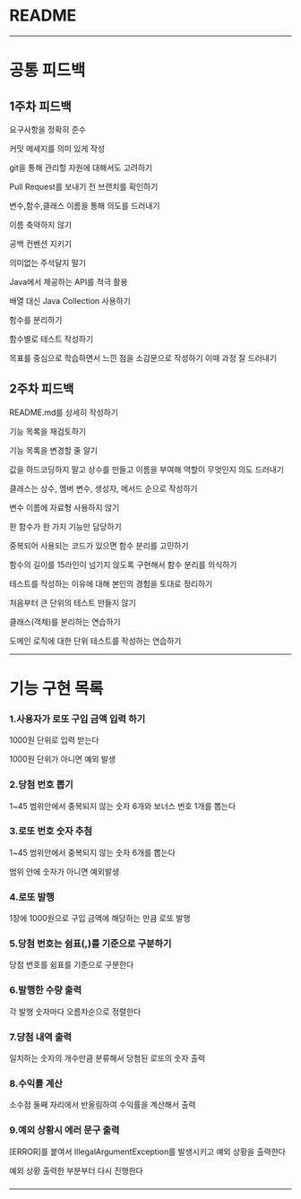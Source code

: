 # README

---

# 공통 피드백

## 1주차 피드백

요구사항을 정확히 준수

커밋 메세지를 의미 있게 작성

git을 통해 관리할 자원에 대해서도 고려하기

Pull Request를 보내기 전 브랜치를 확인하기

변수,함수,클래스 이름을 통해 의도를 드러내기

이름 축약하지 않기

공백 컨벤션 지키기

의미없는 주석달지 말기

Java에서 제공하는 API를 적극 활용

배열 대신 Java Collection 사용하기

함수를 분리하기

함수별로 테스트 작성하기

목표를 중심으로 학습하면서 느낀 점을 소감문으로 작성하기 이때 과정 잘 드러내기

## 2주차 피드백

README.md를 상세히 작성하기

기능 목록을 재검토하기

기능 목록을 변경할 줄 알기

값을 하드코딩하지 말고 상수를 만들고 이름을 부여해 역할이 무엇인지 의도 드러내기

클래스는 상수, 멤버 변수, 생성자, 메서드 순으로 작성하기

변수 이름에 자료형 사용하지 않기

한 함수가 한 가지 기능만 담당하기

중복되어 사용되는 코드가 있으면 함수 분리를 고민하기

함수의 길이를 15라인이 넘기지 않도록 구현해서 함수 분리를 의식하기

테스트를 작성하는 이유에 대해 본인의 경험을 토대로 정리하기

처음부터 큰 단위의 테스트 만들지 않기

클래스(객체)를 분리하는 연습하기

도메인 로직에 대한 단위 테스트를 작성하는 연습하기

---

# 기능 구현 목록

### 1.사용자가 로또 구입 금액 입력 하기

1000원 단위로 입력 받는다

1000원 단위가 아니면 예외 발생

### 2.당첨 번호 뽑기

1~45 범위안에서 중복되지 않는 숫자 6개와 보너스 번호 1개를 뽑는다

### 3.로또 번호 숫자 추첨

1~45 범위안에서 중복되지 않는 숫자 6개를 뽑는다

범위 안에 숫자가 아니면 예외발생

### 4.로또 발행

1장에 1000원으로 구입 금액에 해당하는 만큼 로또 발행

### 5.당첨 번호는 쉼표(,)를 기준으로 구분하기

당첨 번호를 쉼표를 기준으로 구분한다

### 6.발행한 수량 출력

각 발행 숫자마다 오름차순으로 정렬한다

### 7.당첨 내역 출력

일치하는 숫자의 개수만큼 분류해서 당첨된 로또의 숫자 출력

### 8.수익률 계산

소수점 둘째 자리에서 반올림하여 수익률을 계산해서 출력

### 9.예외 상황시 에러 문구 출력

[ERROR]를 붙여서 IllegalArgumentException를 발생시키고 예외 상황을 출력한다

예외 상황 출력한 부분부터 다시 진행한다

### 

---

